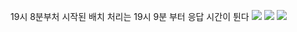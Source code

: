 19시 8분부처 시작된 배치 처리는 19시 9분 부터 응답 시간이 튄다
![](https://i.imgur.com/LA8W4bY.png)
![](https://i.imgur.com/7HFxSII.png)
![](https://i.imgur.com/XXO8Mjb.png)



